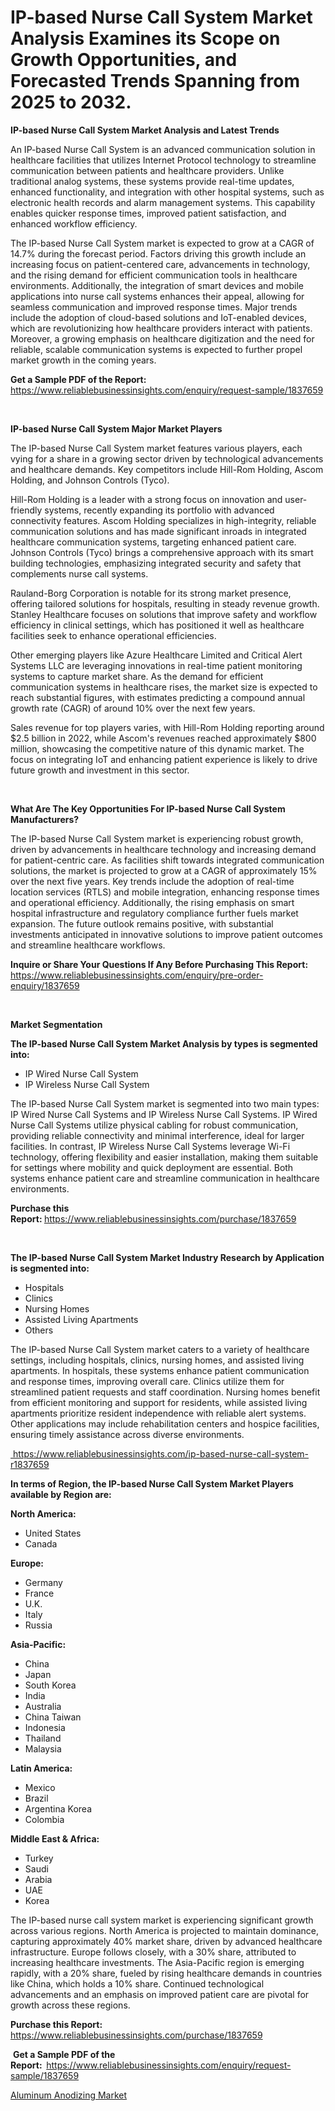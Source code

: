 <p><h1>IP-based Nurse Call System Market Analysis Examines its Scope on Growth Opportunities, and Forecasted Trends Spanning from 2025 to 2032.</h1></p><p><strong>IP-based Nurse Call System Market Analysis and Latest Trends</strong></p>
<p><p>An IP-based Nurse Call System is an advanced communication solution in healthcare facilities that utilizes Internet Protocol technology to streamline communication between patients and healthcare providers. Unlike traditional analog systems, these systems provide real-time updates, enhanced functionality, and integration with other hospital systems, such as electronic health records and alarm management systems. This capability enables quicker response times, improved patient satisfaction, and enhanced workflow efficiency.</p><p>The IP-based Nurse Call System market is expected to grow at a CAGR of 14.7% during the forecast period. Factors driving this growth include an increasing focus on patient-centered care, advancements in technology, and the rising demand for efficient communication tools in healthcare environments. Additionally, the integration of smart devices and mobile applications into nurse call systems enhances their appeal, allowing for seamless communication and improved response times. Major trends include the adoption of cloud-based solutions and IoT-enabled devices, which are revolutionizing how healthcare providers interact with patients. Moreover, a growing emphasis on healthcare digitization and the need for reliable, scalable communication systems is expected to further propel market growth in the coming years.</p></p>
<p><strong>Get a Sample PDF of the Report:&nbsp;</strong> <a href="https://www.reliablebusinessinsights.com/enquiry/request-sample/1837659?utm_campaign=3273&utm_medium=2&utm_source=Github&utm_content=ia&utm_term=11032025&utm_id=ip-based-nurse-call-system">https://www.reliablebusinessinsights.com/enquiry/request-sample/1837659</a></p>
<p>&nbsp;</p>
<p><strong>IP-based Nurse Call System Major Market Players</strong></p>
<p><p>The IP-based Nurse Call System market features various players, each vying for a share in a growing sector driven by technological advancements and healthcare demands. Key competitors include Hill-Rom Holding, Ascom Holding, and Johnson Controls (Tyco).</p><p>Hill-Rom Holding is a leader with a strong focus on innovation and user-friendly systems, recently expanding its portfolio with advanced connectivity features. Ascom Holding specializes in high-integrity, reliable communication solutions and has made significant inroads in integrated healthcare communication systems, targeting enhanced patient care. Johnson Controls (Tyco) brings a comprehensive approach with its smart building technologies, emphasizing integrated security and safety that complements nurse call systems.</p><p>Rauland-Borg Corporation is notable for its strong market presence, offering tailored solutions for hospitals, resulting in steady revenue growth. Stanley Healthcare focuses on solutions that improve safety and workflow efficiency in clinical settings, which has positioned it well as healthcare facilities seek to enhance operational efficiencies.</p><p>Other emerging players like Azure Healthcare Limited and Critical Alert Systems LLC are leveraging innovations in real-time patient monitoring systems to capture market share. As the demand for efficient communication systems in healthcare rises, the market size is expected to reach substantial figures, with estimates predicting a compound annual growth rate (CAGR) of around 10% over the next few years.</p><p>Sales revenue for top players varies, with Hill-Rom Holding reporting around $2.5 billion in 2022, while Ascom's revenues reached approximately $800 million, showcasing the competitive nature of this dynamic market. The focus on integrating IoT and enhancing patient experience is likely to drive future growth and investment in this sector.</p></p>
<p>&nbsp;</p>
<p><strong>What Are The Key Opportunities For IP-based Nurse Call System Manufacturers?</strong></p>
<p><p>The IP-based Nurse Call System market is experiencing robust growth, driven by advancements in healthcare technology and increasing demand for patient-centric care. As facilities shift towards integrated communication solutions, the market is projected to grow at a CAGR of approximately 15% over the next five years. Key trends include the adoption of real-time location services (RTLS) and mobile integration, enhancing response times and operational efficiency. Additionally, the rising emphasis on smart hospital infrastructure and regulatory compliance further fuels market expansion. The future outlook remains positive, with substantial investments anticipated in innovative solutions to improve patient outcomes and streamline healthcare workflows.</p></p>
<p><strong>Inquire or Share Your Questions If Any Before Purchasing This Report:</strong> <a href="https://www.reliablebusinessinsights.com/enquiry/pre-order-enquiry/1837659?utm_campaign=3273&utm_medium=2&utm_source=Github&utm_content=ia&utm_term=11032025&utm_id=ip-based-nurse-call-system">https://www.reliablebusinessinsights.com/enquiry/pre-order-enquiry/1837659</a></p>
<p>&nbsp;</p>
<p><strong>Market Segmentation</strong></p>
<p><strong>The IP-based Nurse Call System Market Analysis by types is segmented into:</strong></p>
<p><ul><li>IP Wired Nurse Call System</li><li>IP Wireless Nurse Call System</li></ul></p>
<p><p>The IP-based Nurse Call System market is segmented into two main types: IP Wired Nurse Call Systems and IP Wireless Nurse Call Systems. IP Wired Nurse Call Systems utilize physical cabling for robust communication, providing reliable connectivity and minimal interference, ideal for larger facilities. In contrast, IP Wireless Nurse Call Systems leverage Wi-Fi technology, offering flexibility and easier installation, making them suitable for settings where mobility and quick deployment are essential. Both systems enhance patient care and streamline communication in healthcare environments.</p></p>
<p><strong>Purchase this Report:&nbsp;</strong><a href="https://www.reliablebusinessinsights.com/purchase/1837659?utm_campaign=3273&utm_medium=2&utm_source=Github&utm_content=ia&utm_term=11032025&utm_id=ip-based-nurse-call-system">https://www.reliablebusinessinsights.com/purchase/1837659</a></p>
<p>&nbsp;</p>
<p><strong>The IP-based Nurse Call System Market Industry Research by Application is segmented into:</strong></p>
<p><ul><li>Hospitals</li><li>Clinics</li><li>Nursing Homes</li><li>Assisted Living Apartments</li><li>Others</li></ul></p>
<p><p>The IP-based Nurse Call System market caters to a variety of healthcare settings, including hospitals, clinics, nursing homes, and assisted living apartments. In hospitals, these systems enhance patient communication and response times, improving overall care. Clinics utilize them for streamlined patient requests and staff coordination. Nursing homes benefit from efficient monitoring and support for residents, while assisted living apartments prioritize resident independence with reliable alert systems. Other applications may include rehabilitation centers and hospice facilities, ensuring timely assistance across diverse environments.</p></p>
<p><a href="https://www.reliablebusinessinsights.com/ip-based-nurse-call-system-r1837659?utm_campaign=3273&utm_medium=2&utm_source=Github&utm_content=ia&utm_term=11032025&utm_id=ip-based-nurse-call-system">&nbsp;https://www.reliablebusinessinsights.com/ip-based-nurse-call-system-r1837659</a></p>
<p><strong>In terms of Region, the IP-based Nurse Call System Market Players available by Region are:</strong></p>
<p>
    <p> <strong> North America: </strong>
        <ul>
            <li>United States</li>
            <li>Canada</li>
        </ul>
        </p> 
    <p> <strong> Europe: </strong>
        <ul>
            <li>Germany</li>
            <li>France</li>
            <li>U.K.</li>
            <li>Italy</li>
            <li>Russia</li>
        </ul>
        </p> 
    <p> <strong> Asia-Pacific: </strong>
        <ul>
            <li>China</li>
            <li>Japan</li>
            <li>South Korea</li>
            <li>India</li>
            <li>Australia</li>
            <li>China Taiwan</li>
            <li>Indonesia</li>
            <li>Thailand</li>
            <li>Malaysia</li>
        </ul>
        </p> 
    <p> <strong> Latin America: </strong>
        <ul>
            <li>Mexico</li>
            <li>Brazil</li>
            <li>Argentina Korea</li>
            <li>Colombia</li>
        </ul>
        </p> 
    <p> <strong> Middle East & Africa: </strong>
        <ul>
            <li>Turkey</li>
            <li>Saudi</li>
            <li>Arabia</li>
            <li>UAE</li>
            <li>Korea</li>
        </ul>
    </p>
    </p>
<p><p>The IP-based nurse call system market is experiencing significant growth across various regions. North America is projected to maintain dominance, capturing approximately 40% market share, driven by advanced healthcare infrastructure. Europe follows closely, with a 30% share, attributed to increasing healthcare investments. The Asia-Pacific region is emerging rapidly, with a 20% share, fueled by rising healthcare demands in countries like China, which holds a 10% share. Continued technological advancements and an emphasis on improved patient care are pivotal for growth across these regions.</p></p>
<p><strong>Purchase this Report: </strong><a href="https://www.reliablebusinessinsights.com/purchase/1837659?utm_campaign=3273&utm_medium=2&utm_source=Github&utm_content=ia&utm_term=11032025&utm_id=ip-based-nurse-call-system">https://www.reliablebusinessinsights.com/purchase/1837659</a></p>
<p>&nbsp;<strong>Get a Sample PDF of the Report:&nbsp;&nbsp;</strong><a href="https://www.reliablebusinessinsights.com/enquiry/request-sample/1837659?utm_campaign=3273&utm_medium=2&utm_source=Github&utm_content=ia&utm_term=11032025&utm_id=ip-based-nurse-call-system">https://www.reliablebusinessinsights.com/enquiry/request-sample/1837659</a></p>
<p><strong></strong></p>
<p><p><a href="https://github.com/hamremunazm4/Market-Research-Report-List-1/blob/main/aluminum-anodizing-market.md?utm_campaign=3273&utm_medium=2&utm_source=Github&utm_content=ia&utm_term=11032025&utm_id=ip-based-nurse-call-system">Aluminum Anodizing Market</a></p></p>